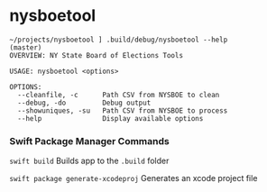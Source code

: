 # nysboetool

```
~/projects/nysboetool ] .build/debug/nysboetool --help                                                                                                                         (master)
OVERVIEW: NY State Board of Elections Tools

USAGE: nysboetool <options>

OPTIONS:
  --cleanfile, -c      Path CSV from NYSBOE to clean
  --debug, -do         Debug output
  --showuniques, -su   Path CSV from NYSBOE to process
  --help               Display available options
```

### Swift Package Manager Commands

`swift build` Builds app to the `.build` folder

`swift package generate-xcodeproj` Generates an xcode project file

